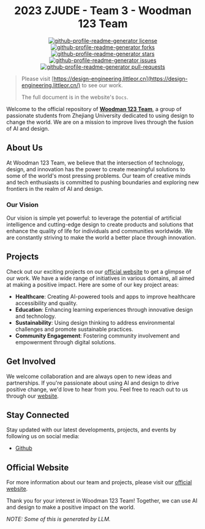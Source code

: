 <h1 align="center">
  2023 ZJUDE - Team 3 - Woodman 123 Team
</h1>
<p align="center">
<a href="https://github.com/NexMaker-Fab/2023zjude-Woodman123/blob/master/LICENSE" target="blank">
<img src="https://img.shields.io/github/license/NexMaker-Fab/2023zjude-Woodman123?style=flat-square" alt="github-profile-readme-generator license" />
</a>
<a href="https://github.com/NexMaker-Fab/2023zjude-Woodman123/fork" target="blank">
<img src="https://img.shields.io/github/forks/NexMaker-Fab/2023zjude-Woodman123?style=flat-square" alt="github-profile-readme-generator forks"/>
</a>
<a href="https://github.com/NexMaker-Fab/2023zjude-Woodman123/stargazers" target="blank">
<img src="https://img.shields.io/github/stars/NexMaker-Fab/2023zjude-Woodman123?style=flat-square" alt="github-profile-readme-generator stars"/>
</a>
<a href="https://github.com/NexMaker-Fab/2023zjude-Woodman123/issues" target="blank">
<img src="https://img.shields.io/github/issues/NexMaker-Fab/2023zjude-Woodman123?style=flat-square" alt="github-profile-readme-generator issues"/>
</a>
<a href="https://github.com/NexMaker-Fab/2023zjude-Woodman123/pulls" target="blank">
<img src="https://img.shields.io/github/issues-pr/NexMaker-Fab/2023zjude-Woodman123?style=flat-square" alt="github-profile-readme-generator pull-requests"/>
</a>
</p>

> Please visit [https://design-engineering.littleor.cn](https://design-engineering.littleor.cn/) to see our work.
> 
> The full document is in the website's `Docs`.

Welcome to the official repository of **[Woodman 123 Team](https://design-engineering.littleor.cn/)**, a group of passionate students from Zhejiang University
dedicated to using design to change the world. We are on a mission to improve lives through the fusion of AI and design.

## About Us

At Woodman 123 Team, we believe that the intersection of technology, design, and innovation has the power to create
meaningful solutions to some of the world's most pressing problems. Our team of creative minds and tech enthusiasts is
committed to pushing boundaries and exploring new frontiers in the realm of AI and design.

### Our Vision

Our vision is simple yet powerful: to leverage the potential of artificial intelligence and cutting-edge design to
create products and solutions that enhance the quality of life for individuals and communities worldwide. We are
constantly striving to make the world a better place through innovation.

## Projects

Check out our exciting projects on our [official website](https://design-engineering.littleor.cn/) to get a glimpse of our work. We have
a wide range of initiatives in various domains, all aimed at making a positive impact. Here are some of our key project
areas:

- **Healthcare**: Creating AI-powered tools and apps to improve healthcare accessibility and quality.
- **Education**: Enhancing learning experiences through innovative design and technology.
- **Sustainability**: Using design thinking to address environmental challenges and promote sustainable practices.
- **Community Engagement**: Fostering community involvement and empowerment through digital solutions.

## Get Involved

We welcome collaboration and are always open to new ideas and partnerships. If you're passionate about using AI and
design to drive positive change, we'd love to hear from you. Feel free to reach out to us through
our [website](https://design-engineering.littleor.cn/).

## Stay Connected

Stay updated with our latest developments, projects, and events by following us on social media:

- [Github](https://github.com/NexMaker-Fab/2023zjude-Woodman123)

## Official Website

For more information about our team and projects, please visit our [official website](https://design-engineering.littleor.cn/).

Thank you for your interest in Woodman 123 Team! Together, we can use AI and design to make a positive impact on the
world.

*NOTE: Some of this is generated by LLM.*
